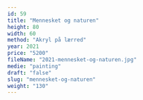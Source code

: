 ```yaml
---
id: 59
title: "Mennesket og naturen"
height: 80
width: 60
method: "Akryl på lærred"
year: 2021
price: "5200"
fileName: "2021-mennesket-og-naturen.jpg"
medie: "painting"
draft: "false"
slug: "mennesket-og-naturen"
weight: "130"
---
```


